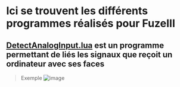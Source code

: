 # Ici se trouvent les différents programmes réalisés pour FuzeIII

## [DetectAnalogInput.lua](/DetectAnalogInput.lua) est un programme permettant de liés les signaux que reçoit un ordinateur avec ses faces 
> Exemple
![image](https://user-images.githubusercontent.com/84443782/209239543-99fe8036-e2d1-4140-a78e-4053f0fe0c85.png)
